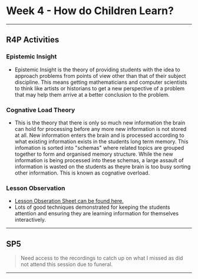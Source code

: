 # Week 4 - How do Children Learn?
---

## R4P Activities

### Epistemic Insight
* Epistemic Insight is the theory of providing students with the idea to approach problems from points of view other than that of their subject discipline. This means getting mathematicians and computer scientists to think like artists or historians to get a new perspective of a problem that may help them arrive at a better conclusion to the problem.     

### Cognative Load Theory
* This is the theory that there is only so much new information the brain can hold for processing before any more new information is not stored at all. New information enters the brain and is processed according to what existing information exists in the students long term memory. This infomation is sorted into "schemas" where related topics are grouped together to form and organised memory structure. While the new information is being processed into these schemas, a large assault of information is wasted on the students as theyre brain is too busy sorting other information. This is known as cognative overload. 

### Lesson Observation
* [Lesson Obseration Sheet can be found here.](https://github.com/NeutralDan/TeacherTraining/blob/master/Subject%20Pedagogy%20Notes/Lesson%20Obs%20Week%204%20R4P.docx?raw=true)
* Lots of good techniques demonstrated for keeping the students attention and ensuring they are learning information for themselves interactively. 
---

## SP5
> Need access to the recordings to catch up on what I missed as did not attend this session due to funeral. 

---
